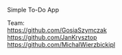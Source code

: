 Simple To-Do App <br>

Team:<br>
https://github.com/GosiaSzymczak <br>
https://github.com/JanKrysztop <br>
https://github.com/MichalWierzbickipl <br>
